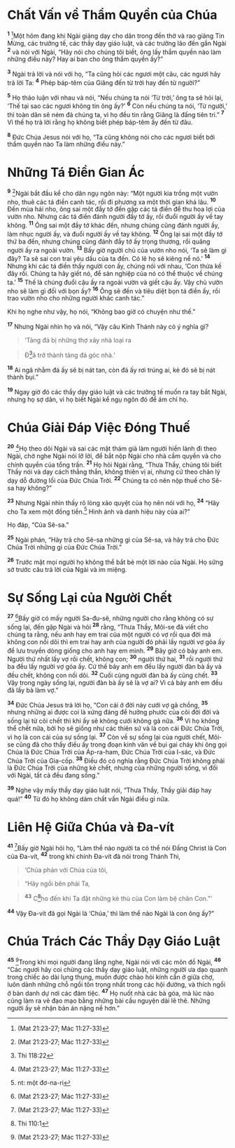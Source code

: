 

# Chất Vấn về Thẩm Quyền của Chúa
<sup><b>1</b></sup> [^1*]Một hôm đang khi Ngài giảng dạy cho dân trong đền thờ và rao giảng Tin Mừng, các trưởng tế, các thầy dạy giáo luật, và các trưởng lão đến gần Ngài <sup><b>2</b></sup> và nói với Ngài, “Hãy nói cho chúng tôi biết, ông lấy thẩm quyền nào làm những điều này? Hay ai ban cho ông thẩm quyền ấy?”

<sup><b>3</b></sup> Ngài trả lời và nói với họ, “Ta cũng hỏi các ngươi một câu, các ngươi hãy trả lời Ta: <sup><b>4</b></sup> Phép báp-têm của Giăng đến từ trời hay đến từ người?”

<sup><b>5</b></sup> Họ thảo luận với nhau và nói, “Nếu chúng ta nói ‘Từ trời,’ ông ta sẽ hỏi lại, ‘Thế tại sao các ngươi không tin ông ấy?’ <sup><b>6</b></sup> Còn nếu chúng ta nói, ‘Từ người,’ thì toàn dân sẽ ném đá chúng ta, vì họ đều tin rằng Giăng là đấng tiên tri.” <sup><b>7</b></sup> Vì thế họ trả lời rằng họ không biết phép báp-têm ấy đến từ đâu.

<sup><b>8</b></sup> Đức Chúa Jesus nói với họ, “Ta cũng không nói cho các ngươi biết bởi thẩm quyền nào Ta làm những điều này.”

# Những Tá Điền Gian Ác
<sup><b>9</b></sup> [^1*]Ngài bắt đầu kể cho dân ngụ ngôn này: “Một người kia trồng một vườn nho, thuê các tá điền canh tác, rồi đi phương xa một thời gian khá lâu. <sup><b>10</b></sup> Đến mùa hái nho, ông sai một đầy tớ đến gặp các tá điền để thu hoa lợi của vườn nho. Nhưng các tá điền đánh người đầy tớ ấy, rồi đuổi người ấy về tay không. <sup><b>11</b></sup> Ông sai một đầy tớ khác đến, nhưng chúng cũng đánh người ấy, làm nhục người ấy, và đuổi người ấy về tay không. <sup><b>12</b></sup> Ông lại sai một đầy tớ thứ ba đến, nhưng chúng cũng đánh đầy tớ ấy trọng thương, rồi quăng người ấy ra ngoài vườn. <sup><b>13</b></sup> Bấy giờ người chủ của vườn nho nói, ‘Ta sẽ làm gì đây? Ta sẽ sai con trai yêu dấu của ta đến. Có lẽ họ sẽ kiêng nể nó.’ <sup><b>14</b></sup> Nhưng khi các tá điền thấy người con ấy, chúng nói với nhau, ‘Con thừa kế đây rồi. Chúng ta hãy giết nó, để sản nghiệp của nó có thể thuộc về chúng ta.’ <sup><b>15</b></sup> Thế là chúng đuổi cậu ấy ra ngoài vườn và giết cậu ấy. Vậy chủ vườn nho sẽ làm gì đối với bọn ấy? <sup><b>16</b></sup> Ông sẽ đến và tiêu diệt bọn tá điền ấy, rồi trao vườn nho cho những người khác canh tác.”

Khi họ nghe như vậy, họ nói, “Không bao giờ có chuyện như thế.”

<sup><b>17</b></sup> Nhưng Ngài nhìn họ và nói, “Vậy câu Kinh Thánh này có ý nghĩa gì?


> ‘Tảng đá bị những thợ xây nhà loại ra
>


> Đ[^1]ã trở thành tảng đá góc nhà.’
>

<sup><b>18</b></sup> Ai ngã nhằm đá ấy sẽ bị nát tan, còn đá ấy rơi trúng ai, kẻ đó sẽ bị nát thành bụi.”

<sup><b>19</b></sup> Ngay giờ đó các thầy dạy giáo luật và các trưởng tế muốn ra tay bắt Ngài, nhưng họ sợ dân, vì họ biết Ngài kể ngụ ngôn đó để ám chỉ họ.

# Chúa Giải Đáp Việc Đóng Thuế
<sup><b>20</b></sup> [^1*]Họ theo dõi Ngài và sai các mật thám giả làm người hiền lành đi theo Ngài, chờ nghe Ngài nói lỡ lời, để bắt nộp Ngài cho nhà cầm quyền và cho chính quyền của tổng trấn. <sup><b>21</b></sup> Họ hỏi Ngài rằng, “Thưa Thầy, chúng tôi biết Thầy nói và dạy cách thẳng thắn, không thiên vị ai, nhưng cứ theo chân lý dạy dỗ đường lối của Đức Chúa Trời. <sup><b>22</b></sup> Chúng ta có nên nộp thuế cho Sê-sa hay không?”

<sup><b>23</b></sup> Nhưng Ngài nhìn thấy rõ lòng xảo quyệt của họ nên nói với họ, <sup><b>24</b></sup> “Hãy cho Ta xem một đồng tiền.[^3]  Hình ảnh và danh hiệu này của ai?”

Họ đáp, “Của Sê-sa.”

<sup><b>25</b></sup> Ngài phán, “Hãy trả cho Sê-sa những gì của Sê-sa, và hãy trả cho Đức Chúa Trời những gì của Đức Chúa Trời.”

<sup><b>26</b></sup> Trước mặt mọi người họ không thể bắt bẻ một lời nào của Ngài. Họ sững sờ trước câu trả lời của Ngài và im miệng.

# Sự Sống Lại của Người Chết
<sup><b>27</b></sup> [^1*]Bấy giờ có mấy người Sa-đu-sê, những người cho rằng không có sự sống lại, đến gặp Ngài và hỏi <sup><b>28</b></sup> rằng, “Thưa Thầy, Môi-se đã viết cho chúng ta rằng, nếu anh hay em trai của một người có vợ rồi qua đời mà không con nối dõi thì em trai hay anh của người đó phải lấy người vợ góa ấy để lưu truyền dòng giống cho anh hay em mình. <sup><b>29</b></sup> Bây giờ có bảy anh em. Người thứ nhất lấy vợ rồi chết, không con; <sup><b>30</b></sup> người thứ hai, <sup><b>31</b></sup> rồi người thứ ba đều lấy người vợ góa ấy. Cứ thế bảy anh em đều lấy người đàn bà ấy và đều chết, không con nối dõi. <sup><b>32</b></sup> Cuối cùng người đàn bà ấy cũng chết. <sup><b>33</b></sup> Vậy trong ngày sống lại, người đàn bà ấy sẽ là vợ ai? Vì cả bảy anh em đều đã lấy bà làm vợ.”

<sup><b>34</b></sup> Đức Chúa Jesus trả lời họ, “Con cái ở đời này cưới vợ gả chồng, <sup><b>35</b></sup> nhưng những ai được coi là xứng đáng để hưởng phước của cõi đời đời và sống lại từ cõi chết thì khi ấy sẽ không cưới không gả nữa. <sup><b>36</b></sup> Vì họ không thể chết nữa, bởi họ sẽ giống như các thiên sứ và là con cái Đức Chúa Trời, vì họ là con cái của sự sống lại. <sup><b>37</b></sup> Còn về sự sống lại của người chết, Môi-se cũng đã cho thấy điều ấy trong đoạn kinh văn về bụi gai cháy khi ông gọi Chúa là Đức Chúa Trời của Áp-ra-ham, Đức Chúa Trời của I-sác, và Đức Chúa Trời của Gia-cốp. <sup><b>38</b></sup> Điều đó có nghĩa rằng Đức Chúa Trời không phải là Đức Chúa Trời của những kẻ chết, nhưng của những người sống, vì đối với Ngài, tất cả đều đang sống.”

<sup><b>39</b></sup> Nghe vậy mấy thầy dạy giáo luật nói, “Thưa Thầy, Thầy giải đáp hay quá!” <sup><b>40</b></sup> Từ đó họ không dám chất vấn Ngài điều gì nữa.

# Liên Hệ Giữa Chúa và Đa-vít
<sup><b>41</b></sup> [^1*]Bấy giờ Ngài hỏi họ, “Làm thể nào người ta có thể nói Đấng Christ là Con của Đa-vít, <sup><b>42</b></sup> trong khi chính Đa-vít đã nói trong Thánh Thi,


> ‘Chúa phán với Chúa của tôi,
>


> “Hãy ngồi bên phải Ta,
>


> <sup><b>43</b></sup> C[^2]ho đến khi Ta đặt những kẻ thù của Con làm bệ chân Con.”’
>

<sup><b>44</b></sup> Vậy Đa-vít đã gọi Ngài là ‘Chúa,’ thì làm thể nào Ngài là con ông ấy?”

# Chúa Trách Các Thầy Dạy Giáo Luật
<sup><b>45</b></sup> [^1*]Trong khi mọi người đang lắng nghe, Ngài nói với các môn đồ Ngài, <sup><b>46</b></sup> “Các ngươi hãy coi chừng các thầy dạy giáo luật, những người ưa dạo quanh trong chiếc áo dài lụng thụng, muốn được chào hỏi kính cẩn ở giữa chợ, luôn dành những chỗ ngồi tôn trọng nhất trong các hội đường, và thích ngồi ở bàn danh dự nơi các đám tiệc. <sup><b>47</b></sup> Họ nuốt nhà các bà góa, mà lúc nào cũng làm ra vẻ đạo mạo bằng những bài cầu nguyện dài lê thê. Những người ấy sẽ nhận bản án nặng nề hơn.”

[^1]: Thi 118:22
[^2]: Thi 110:1
[^3]: nt: một đơ-na-ri
[^1*]: (Mat 21:23-27; Mác 11:27-33)
[^1*]: (Mat 21:33-46; Mác 12:1-12)
[^1*]: (Mat 22:15-22; Mác 12:13-17)
[^1*]: (Mat 22:23-33; Mác 12:18-27)
[^1*]: (Mat 22:41-46; Mác 12:35-37)
[^1*]: (Mat 23:1-36; Mác 12:38-40)
